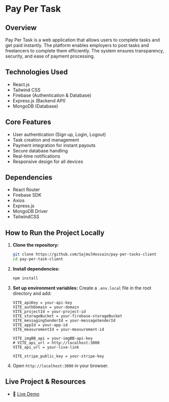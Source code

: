 # Pay Per Task

## Overview
Pay Per Task is a web application that allows users to complete tasks and get paid instantly. The platform enables employers to post tasks and freelancers to complete them efficiently. The system ensures transparency, security, and ease of payment processing.


## Technologies Used
- React.js
- Tailwind CSS
- Firebase (Authentication & Database)
- Express.js (Backend API)
- MongoDB (Database)

## Core Features
- User authentication (Sign up, Login, Logout)
- Task creation and management
- Payment integration for instant payouts
- Secure database handling
- Real-time notifications
- Responsive design for all devices

## Dependencies
- React Router
- Firebase SDK
- Axios
- Express.js
- MongoDB Driver
- TailwindCSS

## How to Run the Project Locally

1. **Clone the repository:**
   ```bash
   git clone https://github.com/SajmulHossain/pay-per-tasks-client
   cd pay-per-task-client
   ```

2. **Install dependencies:**
   ```bash
   npm install
   ```

3. **Set up environment variables:**
   Create a `.env.local` file in the root directory and add:
   ```env
   VITE_apiKey = your-api-key
   VITE_authDomain = your-domain
   VITE_projectId = your-project-id
   VITE_storageBucket = your-firebase-storageBucket
   VITE_messagingSenderId = your-messageSenderId
   VITE_appId = your-app-id
   VITE_measurementId = your-measurement-id

   VITE_imgBB_api = your-imgBB-api-key
   # VITE_api_url = http://localhost:3000
   VITE_api_url = your-live-link

   VITE_stripe_public_key = your-stripe-key
   ```

6. Open `http://localhost:3000` in your browser.

## Live Project & Resources
- 🔗 [Live Demo](https://pay-per-tasks.web.app)
